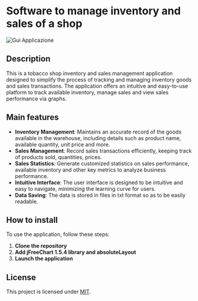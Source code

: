 # Software to manage inventory and sales of a shop

![Gui Applicazione](app.png)

## Description

This is a tobacco shop inventory and sales management application designed to simplify the process of tracking and managing inventory goods and sales transactions. The application offers an intuitive and easy-to-use platform to track available inventory, manage sales and view sales performance via graphs.

## Main features

- **Inventory Management**: Maintains an accurate record of the goods available in the warehouse, including details such as product name, available quantity, unit price and more.
- **Sales Management**: Record sales transactions efficiently, keeping track of products sold, quantities, prices.
- **Sales Statistics**: Generate customized statistics on sales performance, available inventory and other key metrics to analyze business performance.
- **Intuitive Interface**: The user interface is designed to be intuitive and easy to navigate, minimizing the learning curve for users.
- **Data Saving**: The data is stored in files in txt format so as to be easily readable.

## How to install

To use the application, follow these steps:

1. **Clone the repository**
2. **Add jFreeChart 1.5.4 library and absoluteLayout**
3. **Launch the application**


## License

This project is licensed under [MIT](LICENSE).

